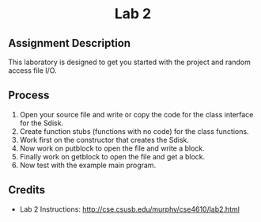 <h1 align="center">Lab 2</h1>

<h2>Assignment Description</h2>

This laboratory is designed to get you started with the project and random access file I/O.

<h2>Process</h2>

1. Open your source file and write or copy the code for the class interface for the Sdisk.
2. Create function stubs (functions with no code) for the class functions.
3. Work first on the constructor that creates the Sdisk.
4. Now work on putblock to open the file and write a block.
5. Finally work on getblock to open the file and get a block.
6. Now test with the example main program.

<h2>Credits</h2>

- Lab 2 Instructions: http://cse.csusb.edu/murphy/cse4610/lab2.html

